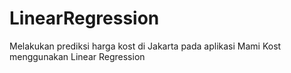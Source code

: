 # LinearRegression
Melakukan prediksi harga kost di Jakarta pada aplikasi Mami Kost menggunakan Linear Regression
